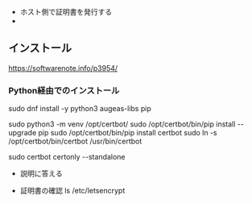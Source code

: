 
- ホスト側で証明書を発行する
- 

## インストール

https://softwarenote.info/p3954/

### Python経由でのインストール

sudo dnf install -y python3 augeas-libs pip

sudo python3 -m venv /opt/certbot/
sudo /opt/certbot/bin/pip install --upgrade pip
sudo /opt/certbot/bin/pip install certbot
sudo ln -s /opt/certbot/bin/certbot /usr/bin/certbot

sudo certbot certonly --standalone
- 説明に答える

- 証明書の確認
ls /etc/letsencrypt
